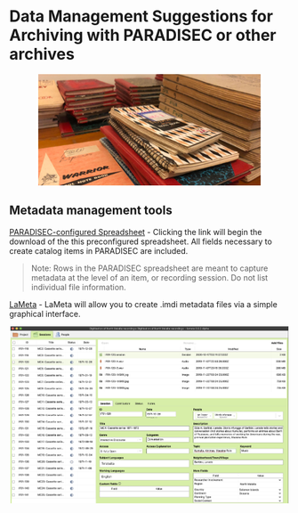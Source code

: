 # Data Management Suggestions for Archiving with PARADISEC or other archives

<p align="center">
  <img height="200" src="images/banner-notebooks.jpg">
</p>


## Metadata management tools

[PARADISEC-configured Spreadsheet](http://www.paradisec.org.au/wp-content/uploads/2020/10/PDSCMinimalMetadata2020.xlsx) - Clicking the link will begin the download of the this preconfigured spreadsheet. All fields necessary to create catalog items in PARADISEC are included. 
> Note:  Rows in the PARADISEC spreadsheet are meant to capture metadata at the level of an item, or recording session. Do not list individual file information.

[LaMeta](https://github.com/onset/laMETA/releases) - LaMeta will allow you to create .imdi metadata files via a simple graphical interface.  
<p align="center">
  <img width="500" src="images/LaMeta.jpg">
</p>
